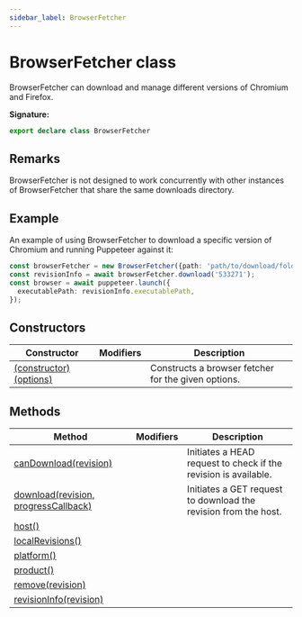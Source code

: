 ```yaml
---
sidebar_label: BrowserFetcher
---
```


# BrowserFetcher class

BrowserFetcher can download and manage different versions of Chromium and Firefox.

**Signature:**

```typescript
export declare class BrowserFetcher
```

## Remarks

BrowserFetcher is not designed to work concurrently with other instances of BrowserFetcher that share the same downloads directory.

## Example

An example of using BrowserFetcher to download a specific version of Chromium and running Puppeteer against it:

```ts
const browserFetcher = new BrowserFetcher({path: 'path/to/download/folder'});
const revisionInfo = await browserFetcher.download('533271');
const browser = await puppeteer.launch({
  executablePath: revisionInfo.executablePath,
});
```

## Constructors

| Constructor                                                           | Modifiers | Description                                         |
| --------------------------------------------------------------------- | --------- | --------------------------------------------------- |
| [(constructor)(options)](./puppeteer.browserfetcher._constructor_.md) |           | Constructs a browser fetcher for the given options. |

## Methods

| Method                                                                         | Modifiers | Description                                                     |
| ------------------------------------------------------------------------------ | --------- | --------------------------------------------------------------- |
| [canDownload(revision)](./puppeteer.browserfetcher.candownload.md)             |           | Initiates a HEAD request to check if the revision is available. |
| [download(revision, progressCallback)](./puppeteer.browserfetcher.download.md) |           | Initiates a GET request to download the revision from the host. |
| [host()](./puppeteer.browserfetcher.host.md)                                   |           |                                                                 |
| [localRevisions()](./puppeteer.browserfetcher.localrevisions.md)               |           |                                                                 |
| [platform()](./puppeteer.browserfetcher.platform.md)                           |           |                                                                 |
| [product()](./puppeteer.browserfetcher.product.md)                             |           |                                                                 |
| [remove(revision)](./puppeteer.browserfetcher.remove.md)                       |           |                                                                 |
| [revisionInfo(revision)](./puppeteer.browserfetcher.revisioninfo.md)           |           |                                                                 |
